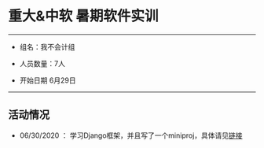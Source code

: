 # 重大&中软 暑期软件实训

---

- 组名：我不会计组

- 人员数量：7人

- 开始日期 6月29日

---


## 活动情况

- 06/30/2020 ： 学习Django框架，并且写了一个miniproj，具体请见[链接](https://github.com/wang-sy/CQUSoftwareTraining2020/tree/master/MiniProj1)
